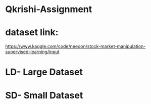 # Qkrishi-Assignment

# dataset link: 
https://www.kaggle.com/code/neeoon/stock-market-manipulation-supervised-learning/input

# LD- Large Dataset
# SD- Small Dataset

